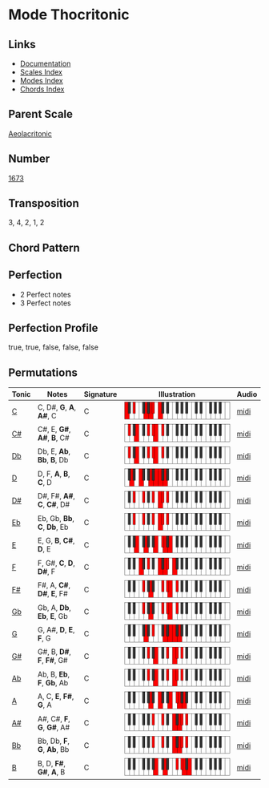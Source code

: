 # Mode Thocritonic

## Links

- [Documentation](README.md)
- [Scales Index](Scales.md)
- [Modes Index](Modes.md)
- [Chords Index](Chords.md)

## Parent Scale

[Aeolacritonic](ScaleAeolacritonic.md)

## Number

[1673](https://ianring.com/musictheory/scales/1673)

## Transposition

3, 4, 2, 1, 2

## Chord Pattern



## Perfection

- 2 Perfect notes
- 3 Perfect notes

## Perfection Profile

true, true, false, false, false

## Permutations

| Tonic | Notes | Signature | Illustration | Audio |
|-------|-------|-----------|--------------|-------|
| [C](ModeCNaturalThocritonic.md) | C, D#, **G**, **A**, **A#**, C | C | ![CNaturalThocritonic](ModeCNaturalThocritonic.png) | [midi](https://github.com/edipermadi/music/blob/main/docs/ModeCNaturalThocritonic.mid?raw=true) |
| [C#](ModeCSharpThocritonic.md) | C#, E, **G#**, **A#**, **B**, C# | C | ![CSharpThocritonic](ModeCSharpThocritonic.png) | [midi](https://github.com/edipermadi/music/blob/main/docs/ModeCSharpThocritonic.mid?raw=true) |
| [Db](ModeDFlatThocritonic.md) | Db, E, **Ab**, **Bb**, **B**, Db | C | ![DFlatThocritonic](ModeDFlatThocritonic.png) | [midi](https://github.com/edipermadi/music/blob/main/docs/ModeDFlatThocritonic.mid?raw=true) |
| [D](ModeDNaturalThocritonic.md) | D, F, **A**, **B**, **C**, D | C | ![DNaturalThocritonic](ModeDNaturalThocritonic.png) | [midi](https://github.com/edipermadi/music/blob/main/docs/ModeDNaturalThocritonic.mid?raw=true) |
| [D#](ModeDSharpThocritonic.md) | D#, F#, **A#**, **C**, **C#**, D# | C | ![DSharpThocritonic](ModeDSharpThocritonic.png) | [midi](https://github.com/edipermadi/music/blob/main/docs/ModeDSharpThocritonic.mid?raw=true) |
| [Eb](ModeEFlatThocritonic.md) | Eb, Gb, **Bb**, **C**, **Db**, Eb | C | ![EFlatThocritonic](ModeEFlatThocritonic.png) | [midi](https://github.com/edipermadi/music/blob/main/docs/ModeEFlatThocritonic.mid?raw=true) |
| [E](ModeENaturalThocritonic.md) | E, G, **B**, **C#**, **D**, E | C | ![ENaturalThocritonic](ModeENaturalThocritonic.png) | [midi](https://github.com/edipermadi/music/blob/main/docs/ModeENaturalThocritonic.mid?raw=true) |
| [F](ModeFNaturalThocritonic.md) | F, G#, **C**, **D**, **D#**, F | C | ![FNaturalThocritonic](ModeFNaturalThocritonic.png) | [midi](https://github.com/edipermadi/music/blob/main/docs/ModeFNaturalThocritonic.mid?raw=true) |
| [F#](ModeFSharpThocritonic.md) | F#, A, **C#**, **D#**, **E**, F# | C | ![FSharpThocritonic](ModeFSharpThocritonic.png) | [midi](https://github.com/edipermadi/music/blob/main/docs/ModeFSharpThocritonic.mid?raw=true) |
| [Gb](ModeGFlatThocritonic.md) | Gb, A, **Db**, **Eb**, **E**, Gb | C | ![GFlatThocritonic](ModeGFlatThocritonic.png) | [midi](https://github.com/edipermadi/music/blob/main/docs/ModeGFlatThocritonic.mid?raw=true) |
| [G](ModeGNaturalThocritonic.md) | G, A#, **D**, **E**, **F**, G | C | ![GNaturalThocritonic](ModeGNaturalThocritonic.png) | [midi](https://github.com/edipermadi/music/blob/main/docs/ModeGNaturalThocritonic.mid?raw=true) |
| [G#](ModeGSharpThocritonic.md) | G#, B, **D#**, **F**, **F#**, G# | C | ![GSharpThocritonic](ModeGSharpThocritonic.png) | [midi](https://github.com/edipermadi/music/blob/main/docs/ModeGSharpThocritonic.mid?raw=true) |
| [Ab](ModeAFlatThocritonic.md) | Ab, B, **Eb**, **F**, **Gb**, Ab | C | ![AFlatThocritonic](ModeAFlatThocritonic.png) | [midi](https://github.com/edipermadi/music/blob/main/docs/ModeAFlatThocritonic.mid?raw=true) |
| [A](ModeANaturalThocritonic.md) | A, C, **E**, **F#**, **G**, A | C | ![ANaturalThocritonic](ModeANaturalThocritonic.png) | [midi](https://github.com/edipermadi/music/blob/main/docs/ModeANaturalThocritonic.mid?raw=true) |
| [A#](ModeASharpThocritonic.md) | A#, C#, **F**, **G**, **G#**, A# | C | ![ASharpThocritonic](ModeASharpThocritonic.png) | [midi](https://github.com/edipermadi/music/blob/main/docs/ModeASharpThocritonic.mid?raw=true) |
| [Bb](ModeBFlatThocritonic.md) | Bb, Db, **F**, **G**, **Ab**, Bb | C | ![BFlatThocritonic](ModeBFlatThocritonic.png) | [midi](https://github.com/edipermadi/music/blob/main/docs/ModeBFlatThocritonic.mid?raw=true) |
| [B](ModeBNaturalThocritonic.md) | B, D, **F#**, **G#**, **A**, B | C | ![BNaturalThocritonic](ModeBNaturalThocritonic.png) | [midi](https://github.com/edipermadi/music/blob/main/docs/ModeBNaturalThocritonic.mid?raw=true) |
